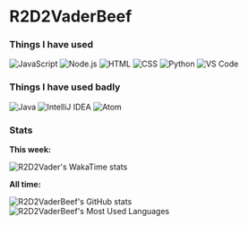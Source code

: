 # R2D2VaderBeef

### Things I have used
![JavaScript](https://img.shields.io/badge/-JavaScript-F7DF1E?style=flat&logoColor=black&logo=javascript)
![Node.js](https://img.shields.io/badge/-Node.js-339933?style=flat&logoColor=white&logo=node.js)
![HTML](https://img.shields.io/badge/-HTML-E34F26?style=flat&logoColor=white&logo=html5)
![CSS](https://img.shields.io/badge/-CSS-1572B6?style=flat&logoColor=white&logo=css3)
![Python](https://img.shields.io/badge/-Python-FFD43B?style=flat&logoColor=black&logo=python)
![VS Code](https://img.shields.io/badge/-VS%20Code-007ACC?style=flat&logoColor=white&logo=visual-studio-code)

### Things I have used badly
![Java](https://img.shields.io/badge/-Java-f89820?style=flat&logoColor=white&logo=java)
![IntelliJ IDEA](https://img.shields.io/badge/-IntelliJ%20IDEA-AF1DF5?style=flat&logoColor=white&logo=intellij-idea)
![Atom](https://img.shields.io/badge/-Atom-90b061?style=flat&logoColor=white&logo=atom)

### Stats
**This week:**

![R2D2Vader's WakaTime stats](https://github-readme-stats.vercel.app/api/wakatime?username=r2d2vader&layout=compact&theme=highcontrast)

**All time:**

![R2D2VaderBeef's GitHub stats](https://github-readme-stats.vercel.app/api?username=r2d2vaderbeef&show_icons=true&theme=highcontrast&count_private=true)
![R2D2VaderBeef's Most Used Languages](https://github-readme-stats.vercel.app/api/top-langs/?username=r2d2vaderbeef&layout=compact&theme=highcontrast)
